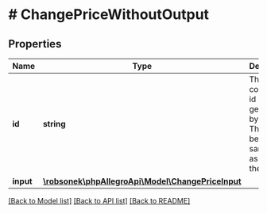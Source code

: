 # # ChangePriceWithoutOutput

## Properties

Name | Type | Description | Notes
------------ | ------------- | ------------- | -------------
**id** | **string** | The unique command id generated by you. This should be the same UUID as used in the path. | [optional]
**input** | [**\robsonek\phpAllegroApi\Model\ChangePriceInput**](ChangePriceInput.md) |  |

[[Back to Model list]](../../README.md#models) [[Back to API list]](../../README.md#endpoints) [[Back to README]](../../README.md)
